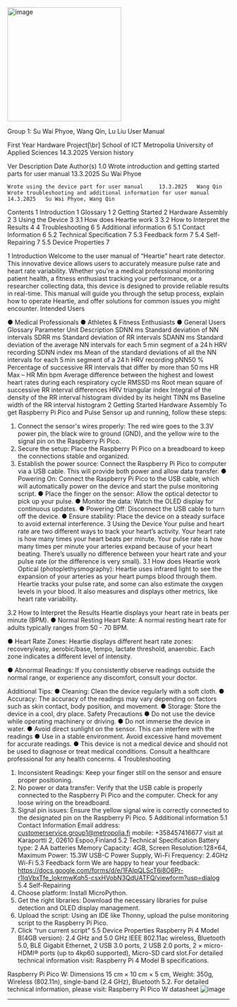 <img width="258" alt="image" src="https://github.com/user-attachments/assets/f155da63-79d0-42f8-b600-c99c956a502c" />

Group 1: Su Wai Phyoe, Wang Qin, Lu Liu 
<Heartie>
User Manual


First Year Hardware Project[\br]
School of ICT
Metropolia University of Applied Sciences
14.3.2025 
Version history 
 
Ver 	Description 	Date 	Author(s) 
1.0	Wrote introduction and getting started parts for user manual 	13.3.2025	Su Wai Phyoe

	Wrote using the device part for user manual 	13.3.2025	Wang Qin
	Wrote troubleshooting and additional information for user manual	14.3.2025	Su Wai Phyoe, Wang Qin
			
			
  	  	  	  
  	  	  	  
  	  	  	  
  	  	  	  
 
Contents
1	Introduction	1
Glossary	1
2	Getting Started	2
Hardware Assembly	2
3	Using the Device	3
3.1	How does Heartie work	3
3.2	How to Interpret the Results	4
4	Troubleshooting	6
5	Additional information	6
5.1	Contact Information	6
5.2	Technical Specification	7
5.3	Feedback form	7
5.4	Self-Repairing	7
5.5	Device Properties	7

 
1	Introduction
Welcome to the user manual of “Heartie” heart rate detector. This innovative device allows users to accurately measure pulse rate and heart rate variability. Whether you're a medical professional monitoring patient health, a fitness enthusiast tracking your performance, or a researcher collecting data, this device is designed to provide reliable results in real-time. This manual will guide you through the setup process, explain how to operate Heartie, and offer solutions for common issues you might encounter.
Intended Users

●	Medical Professionals
●	Athletes & Fitness Enthusiasts
●	General Users
Glossary
Parameter	Unit	Description
SDNN	ms	Standard deviation of NN intervals
SDRR	ms	Standard deviation of RR intervals
SDANN	ms	Standard deviation of the average NN intervals for each 5 min segment of a 24 h HRV recording
SDNN index	ms	Mean of the standard deviations of all the NN intervals for each 5 min segment of a 24 h HRV recording
pNN50	%	Percentage of successive RR intervals that differ by more than 50 ms
HR Max – HR Min	bpm	Average difference between the highest and lowest heart rates during each respiratory cycle
RMSSD	ms	Root mean square of successive RR interval differences
HRV triangular index		Integral of the density of the RR interval histogram divided by its height
TINN	ms	Baseline width of the RR interval histogram
2	Getting Started
Hardware Assembly
To get Raspberry Pi Pico and Pulse Sensor up and running, follow these steps:
1.	Connect the sensor's wires properly: The red wire goes to the 3.3V power pin, the black wire to ground (GND), and the yellow wire to the signal pin on the Raspberry Pi Pico.
2.	Secure the setup: Place the Raspberry Pi Pico on a breadboard to keep the connections stable and organized.
3.	Establish the power source: Connect the Raspberry Pi Pico to computer via a USB cable. This will provide both power and allow data transfer.
●	Powering On: Connect the Raspberry Pi Pico to the USB cable, which will automatically power on the device and start the pulse monitoring script.
●	Place the finger on the sensor: Allow the optical detector to pick up your pulse.
●	Monitor the data: Watch the OLED display for continuous updates.
●	Powering Off: Disconnect the USB cable to turn off the device.
●	Ensure stability: Place the device on a steady surface to avoid external interference.
3	Using the Device
Your pulse and heart rate are two different ways to track your heart’s activity. Your heart rate is how many times your heart beats per minute. Your pulse rate is how many times per minute your arteries expand because of your heart beating. There’s usually no difference between your heart rate and your pulse rate (or the difference is very small). 
3.1	How does Heartie work
Optical (photoplethysmography): Heartie uses infrared light to see the expansion of your arteries as your heart pumps blood through them. Heartie tracks your pulse rate, and some can also estimate the oxygen levels in your blood. It also measures and displays other metrics, like heart rate variability.

 
 
  

3.2	How to Interpret the Results
Heartie displays your heart rate in beats per minute (BPM).
●	Normal Resting Heart Rate: A normal resting heart rate for adults typically ranges from 50 - 70 BPM.
 
 
●	Heart Rate Zones: Heartie displays different heart rate zones: recovery/easy, aerobic/base, tempo, lactate threshold, anaerobic. Each zone indicates a different level of intensity.
 
●	Abnormal Readings: If you consistently observe readings outside the normal range, or experience any discomfort, consult your doctor.



  Additional Tips:
●	Cleaning: Clean the device regularly with a soft cloth. 
●	Accuracy: The accuracy of the readings may vary depending on factors such as skin contact, body position, and movement.
●	Storage: Store the device in a cool, dry place.
  Safety Precautions
●	Do not use the device while operating machinery or driving.
●	Do not immerse the device in water.
●	Avoid direct sunlight on the sensor. This can interfere with the readings
●	Use in a stable environment. Avoid excessive hand movement for accurate readings.
●	This device is not a medical device and should not be used to diagnose or treat medical conditions. Consult a healthcare professional for any health concerns.
4	Troubleshooting
1.	Inconsistent Readings: Keep your finger still on the sensor and ensure proper positioning.
2.	No power or data transfer: Verify that the USB cable is properly connected to the Raspberry Pi Pico and the computer. Check for any loose wiring on the breadboard.
3.	Signal pin issues: Ensure the yellow signal wire is correctly connected to the designated pin on the Raspberry Pi Pico.
5	Additional information
5.1	Contact Information
Email address: customerservice.group1@metropolia.fi
mobile: +358457416677
visit at Karaportti 2, 02610 Espoo,Finland
5.2	Technical Specification
          Battery type: 2 AA batteries
         Memory Capacity: 4GB,
         Screen Resolution:128×64,
         Maximum Power: 15.3W USB-C Power Supply,
         Wi-Fi Frequency: 2.4GHz Wi-Fi
5.3	Feedback form
We are happy to hear your feedback:
https://docs.google.com/forms/d/e/1FAIpQLScT6i8O6Pr-r1IqVbxTfe_lokrmwKqh5-csxHVobN3QdUATFQ/viewform?usp=dialog
5.4	Self-Repairing
1.    Choose platform: Install MicroPython.
2.    Get the right libraries: Download the necessary libraries for pulse detection and OLED display management.
3.    Upload the script: Using an IDE like Thonny, upload the pulse monitoring script to the Raspberry Pi Pico.
4. Click “run current script”
5.5	Device Properties
Raspberry Pi 4 Model B(4GB version): 2.4 GHz and 5.0 GHz IEEE 802.11ac
wireless, Bluetooth 5.0, BLE Gigabit Ethernet, 2 USB 3.0 ports, 2 USB 2.0
ports, 2 × micro-HDMI® ports (up to 4kp60 supported), Micro-SD card slot.For detailed technical information visit: Raspberry Pi 4 Model B specifications.

Raspberry Pi Pico W: Dimensions 15 cm × 10 cm × 5 cm, Weight: 350g,
Wireless (802.11n), single-band (2.4 GHz), Bluetooth 5.2. For detailed technical
information, please visit: Raspberry Pi Pico W datasheet
![image](https://github.com/user-attachments/assets/bebbaf47-09ee-4f46-aafc-bcbd0e6ecee6)

---
